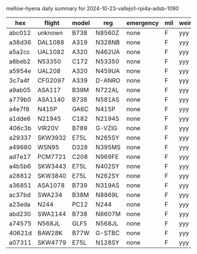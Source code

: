 mellow-hyena daily summary for 2024-10-23-vallejo1-rpi4a-adsb-1090

|hex|flight|model|reg|emergency|mil|weirdo|
|--|--|--|--|--|--|--|
|abc012|unknown|B738|N8560Z|none|F|yyy|
|a38d36|DAL1088|A319|N328NB|none|F|yyy|
|a5a2cc|UAL1082|A320|N462UA|none|F|yyy|
|a6beb2|N53350|C172|N53350|none|F|yyy|
|a5954e|UAL208|A320|N459UA|none|F|yyy|
|3c7a4f|CFG2097|A339|D-ANRO|none|F|yyy|
|a9ab05|ASA117|B39M|N722AL|none|F|yyy|
|a779b0|ASA1140|B738|N581AS|none|F|yyy|
|a4e7f8|N415P|GA6C|N415P|none|F|yyy|
|a1dde6|N2194S|C182|N2194S|none|F|yyy|
|406c3b|VIR20V|B789|G-VZIG|none|F|yyy|
|a29337|SKW3932|E75L|N265SY|none|F|yyy|
|a49680|WSN95|D328|N395MS|none|F|yyy|
|ad7e17|PCM7721|C208|N969FE|none|F|yyy|
|a4b5b6|SKW3443|E75L|N402SY|none|F|yyy|
|a28812|SKW3840|E75L|N262SY|none|F|yyy|
|a36851|ASA1078|B739|N319AS|none|F|yyy|
|ac37bd|SWA234|B38M|N8869L|none|F|yyy|
|a23eda|N244|PC12|N244|none|F|yyy|
|abd230|SWA1144|B738|N8607M|none|F|yyy|
|a74575|N568JL|GLF5|N568JL|none|F|yyy|
|40621d|BAW28K|B77W|G-STBC|none|F|yyy|
|a07311|SKW4779|E75L|N128SY|none|F|yyy|
